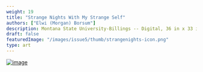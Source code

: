 ```yaml
---
weight: 19
title: "Strange Nights With My Strange Self"
authors: ["Elwi (Morgan) Borsum"]
description: Montana State University-Billings -- Digital, 36 in x 33 in
draft: false
featuredImage: "/images/issue5/thumb/strangenights-icon.png"
type: art
---
```


<a href = "/images/issue5/Strange-Nights-With-My-Strange-Self.png" data-lightbox="19">![image](/images/issue5/Strange-Nights-With-My-Strange-Self.png#issues)</a>

